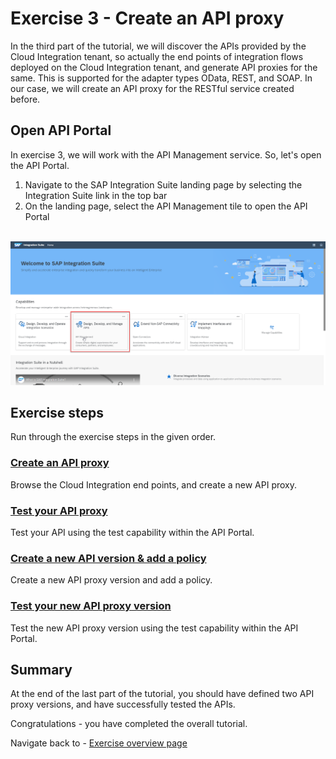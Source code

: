 # Exercise 3 - Create an API proxy

In the third part of the tutorial, we will discover the APIs provided by the Cloud Integration tenant, so actually the end points of integration flows deployed on the Cloud Integration tenant, and generate API proxies for the same. This is supported for the adapter types OData, REST, and SOAP. In our case, we will create an API proxy for the RESTful service created before.

## Open API Portal

In exercise 3, we will work with the API Management service. So, let's open the API Portal.
1. Navigate to the SAP Integration Suite landing page by selecting the Integration Suite link in the top bar
1. On the landing page, select the API Management tile to open the API Portal

<br>![Integration Suite landing page](/exercises/ex3/images/APIM_LandingPage.png)

## Exercise steps

Run through the exercise steps in the given order.

### [Create an API proxy](exercises/ex3/ex31)
Browse the Cloud Integration end points, and create a new API proxy.

### [Test your API proxy](exercises/ex3/ex32)
Test your API using the test capability within the API Portal.

### [Create a new API version & add a policy](exercises/ex3/ex33)
Create a new API proxy version and add a policy.

### [Test your new API proxy version](exercises/ex3/ex34)
Test the new API proxy version using the test capability within the API Portal.

## Summary

At the end of the last part of the tutorial, you should have defined two API proxy versions, and have successfully tested the APIs.

Congratulations - you have completed the overall tutorial.

Navigate back to - [Exercise overview page](/README.md)
